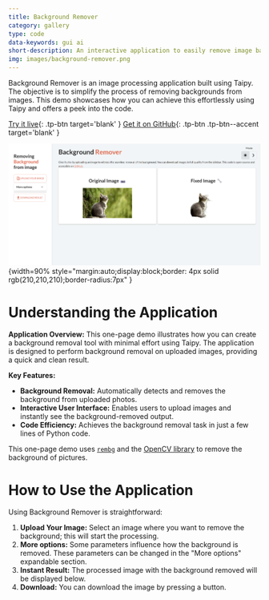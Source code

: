 ```yaml
---
title: Background Remover
category: gallery
type: code
data-keywords: gui ai
short-description: An interactive application to easily remove image backgrounds using automatic detection.
img: images/background-remover.png
---
```

Background Remover is an image processing application built using Taipy. The objective is
to simplify the process of removing backgrounds from images. This demo showcases how you
can achieve this effortlessly using Taipy and offers a peek into the code.

[Try it live](https://background-remover.taipy.cloud/){: .tp-btn target='blank' }
[Get it on GitHub](https://github.com/Avaiga/demo-remove-background){: .tp-btn .tp-btn--accent target='blank' }

![Background Remover](images/background-remover.png){width=90% style="margin:auto;display:block;border: 4px solid rgb(210,210,210);border-radius:7px" }

# Understanding the Application

**Application Overview:**
This one-page demo illustrates how you can create a background removal tool with minimal
effort using Taipy. The application is designed to perform background removal on uploaded
images, providing a quick and clean result.

**Key Features:**

- **Background Removal:** Automatically detects and removes the background from uploaded
photos.
- **Interactive User Interface:** Enables users to upload images and instantly see the
background-removed output.
- **Code Efficiency:** Achieves the background removal task in just a few lines of Python
code.

This one-page demo uses [`rembg`](https://github.com/danielgatis/rembg) and the [OpenCV library](https://opencv.org/)
to remove the background of pictures.

# How to Use the Application

Using Background Remover is straightforward:

1. **Upload Your Image:** Select an image where you want to remove the background; this
will start the processing.
2. **More options:** Some parameters influence how the background is removed. These
parameters can be changed in the "More options" expandable section.
3. **Instant Result:** The processed image with the background removed will be displayed
below.
4. **Download:** You can download the image by pressing a button.
